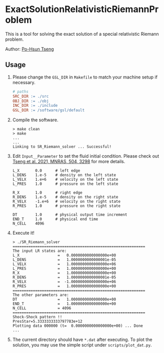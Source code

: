# ExactSolutionRelativisticRiemannProblem
This is a tool for solving the exact solution of a special relativistic Riemann problem.

Author: [Po-Hsun Tseng](https://github.com/zengbs)


## Usage
1. Please change the `GSL_DIR` in `Makefile` to match your machine setup if necessary.
   ```makefile
   # paths
   SRC_DIR := ./src
   OBJ_DIR := ./obj
   INC_DIR := ./include
   GSL_DIR := /software/gsl/default
   ```
1. Compile the software.
   ```shell
   > make clean
   > make
   ...
   ...
   Linking to SR_Riemann_solver ... Successful!
   ```
1. Edit `Input__Parameter` to set the fluid initial condition. Please check out [Tseng et al. 2021, MNRAS, 504, 3298](https://academic.oup.com/mnras/article-abstract/504/3/3298/6224873?redirectedFrom=PDF) for more details.

   ```shell
   L_X       0.0      # left edge
   L_DENS    1.e-5    # density on the left state
   L_VELX    1.e+6    # velocity on the left state
   L_PRES    1.0      # pressure on the left state

   R_X       1.0      # right edge
   R_DENS    1.e-5    # density on the right state
   R_VELX    -1.e+6   # velocity on the right state
   R_PRES    1.0      # pressure on the right state

   DT        1.0      # physical output time increment
   END_T     1.0      # physical end time
   N_CELL    4096
   ```
1. Execute it!
   ```shell
   > ./SR_Riemann_solver
   ===========================================================
   The input LR states are:
   L_X                 =   0.0000000000000000e+00
   L_DENS              =   1.0000000000000001e-05
   L_VELX              =   1.0000000000000000e+06
   L_PRES              =   1.0000000000000000e+00
   R_X                 =   1.0000000000000000e+00
   R_DENS              =   1.0000000000000001e-05
   R_VELX              =  -1.0000000000000000e+06
   R_PRES              =   1.0000000000000000e+00
   ===========================================================
   The other parameters are:
   DT                  =   1.0000000000000000e+00
   END_T               =   1.0000000000000000e+00
   N_CELL              = 4096
   ===========================================================
   Shock-Shock pattern !!
   PresStar=5.3333333333797783e+12
   Plotting data 000000 (t=  0.0000000000000000e+00) ... Done
   ...
   ```
1. The current directory should have `*.dat` after executing. To plot the solution, you may use the simple script under `scripts/plot_dat.py`.
